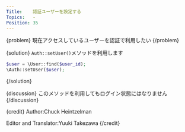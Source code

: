 ```yaml
---
Title:    認証ユーザーを設定する
Topics:   -
Position: 35
---
```


{problem}
現在アクセスしているユーザーを認証で利用したい
{/problem}

{solution}
`Auth::setUser()`メソッドを利用します

```php
$user = \User::find($user_id);
\Auth::setUser($user);
```
{/solution}

{discussion}
このメソッドを利用してもログイン状態にはなりません
{/discussion}

{credit}
Author:Chuck Heintzelman

Editor and Translator:Yuuki Takezawa
{/credit}
